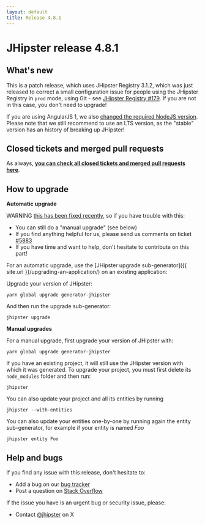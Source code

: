 ```yaml
---
layout: default
title: Release 4.8.1
---
```


JHipster release 4.8.1
==================

What's new
----------

This is a patch release, which uses JHipster Registry 3.1.2, which was just released to correct a small configuration issue for people using the JHipster Registry in `prod` mode, using Git - see [JHipster Registry #179](https://github.com/jhipster/jhipster-registry/issues/179). If you are not in this case, you don't need to upgrade!

If you are using AngularJS 1, we also [changed the required NodeJS version](https://github.com/jhipster/generator-jhipster/commit/2017a6f74302e1aa21e23fbe99eb7d7ec7897f86). Please note that we still recommend to use an LTS version, as the "stable" version has an history of breaking up JHipster!

Closed tickets and merged pull requests
------------
As always, __[you can check all closed tickets and merged pull requests here](https://github.com/jhipster/generator-jhipster/issues?q=milestone%3A4.8.1+is%3Aclosed)__.

How to upgrade
------------

**Automatic upgrade**

WARNING [this has been fixed recently](https://github.com/jhipster/generator-jhipster/pull/5966), so if you have trouble with this:

- You can still do a "manual upgrade" (see below)
- If you find anything helpful for us, please send us comments on ticket [#5883](https://github.com/jhipster/generator-jhipster/issues/5883)
- If you have time and want to help, don't hesitate to contribute on this part!

For an automatic upgrade, use the [JHipster upgrade sub-generator]({{ site.url }}/upgrading-an-application/) on an existing application:

Upgrade your version of JHipster:

```
yarn global upgrade generator-jhipster
```

And then run the upgrade sub-generator:

```
jhipster upgrade
```

**Manual upgrades**

For a manual upgrade, first upgrade your version of JHipster with:

```
yarn global upgrade generator-jhipster
```

If you have an existing project, it will still use the JHipster version with which it was generated.
To upgrade your project, you must first delete its `node_modules` folder and then run:

```
jhipster
```

You can also update your project and all its entities by running

```
jhipster --with-entities
```

You can also update your entities one-by-one by running again the entity sub-generator, for example if your entity is named _Foo_

```
jhipster entity Foo
```

Help and bugs
--------------

If you find any issue with this release, don't hesitate to:

- Add a bug on our [bug tracker](https://github.com/jhipster/generator-jhipster/issues?state=open)
- Post a question on [Stack Overflow](http://stackoverflow.com/tags/jhipster/info)

If the issue you have is an urgent bug or security issue, please:

- Contact [@jhipster](https://twitter.com/jhipster) on X
